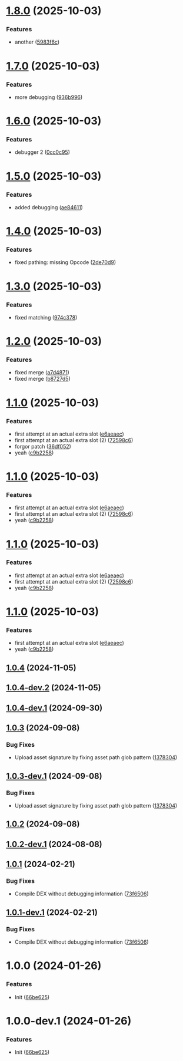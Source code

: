 # [1.8.0](https://github.com/HZbutcoding/sn-patching/compare/v1.7.0...v1.8.0) (2025-10-03)


### Features

* another ([5983f6c](https://github.com/HZbutcoding/sn-patching/commit/5983f6c85632d16dd6c90bf66e5d1ff6fe931067))

# [1.7.0](https://github.com/HZbutcoding/sn-patching/compare/v1.6.0...v1.7.0) (2025-10-03)


### Features

* more debugging ([936b996](https://github.com/HZbutcoding/sn-patching/commit/936b9969d583e4cb39adfb465d143b3a15b9c43e))

# [1.6.0](https://github.com/HZbutcoding/sn-patching/compare/v1.5.0...v1.6.0) (2025-10-03)


### Features

* debugger 2 ([0cc0c95](https://github.com/HZbutcoding/sn-patching/commit/0cc0c95ba56a35b3fa5a994332dd3bf035d53cb0))

# [1.5.0](https://github.com/HZbutcoding/sn-patching/compare/v1.4.0...v1.5.0) (2025-10-03)


### Features

* added debugging ([ae84611](https://github.com/HZbutcoding/sn-patching/commit/ae84611946c81c6489c3869b8b659bcdde4589a1))

# [1.4.0](https://github.com/HZbutcoding/sn-patching/compare/v1.3.0...v1.4.0) (2025-10-03)


### Features

* fixed pathing: missing Opcode ([2de70d9](https://github.com/HZbutcoding/sn-patching/commit/2de70d9c44b7f706d846918d4355b489367cfc0c))

# [1.3.0](https://github.com/HZbutcoding/sn-patching/compare/v1.2.0...v1.3.0) (2025-10-03)


### Features

* fixed matching ([974c378](https://github.com/HZbutcoding/sn-patching/commit/974c378a957667f94db0425ebd3eb26111140399))

# [1.2.0](https://github.com/HZbutcoding/sn-patching/compare/v1.1.0...v1.2.0) (2025-10-03)


### Features

* fixed merge ([a7d4871](https://github.com/HZbutcoding/sn-patching/commit/a7d487104c8513119403d25cdde1bbb2fe388f02))
* fixed merge ([b8727d5](https://github.com/HZbutcoding/sn-patching/commit/b8727d5fc6bda35dea6f024b35e1ccd2f8814a0a))

# [1.1.0](https://github.com/HZbutcoding/sn-patching/compare/v1.0.4...v1.1.0) (2025-10-03)


### Features

* first attempt at an actual extra slot ([e6aeaec](https://github.com/HZbutcoding/sn-patching/commit/e6aeaecf925b97a5eb0ad9d12102bfa49ff1711d))
* first attempt at an actual extra slot (2) ([72598c6](https://github.com/HZbutcoding/sn-patching/commit/72598c630c4ab7886fd5b9b3dcc0c42f58305434))
* forgor patch ([36df052](https://github.com/HZbutcoding/sn-patching/commit/36df052c5a5d3ea7c27327b480de1954ec2ab323))
* yeah ([c9b2258](https://github.com/HZbutcoding/sn-patching/commit/c9b225891a8ce4ebf7e05b24d137a6355b6467cc))

# [1.1.0](https://github.com/HZbutcoding/sn-patching/compare/v1.0.4...v1.1.0) (2025-10-03)


### Features

* first attempt at an actual extra slot ([e6aeaec](https://github.com/HZbutcoding/sn-patching/commit/e6aeaecf925b97a5eb0ad9d12102bfa49ff1711d))
* first attempt at an actual extra slot (2) ([72598c6](https://github.com/HZbutcoding/sn-patching/commit/72598c630c4ab7886fd5b9b3dcc0c42f58305434))
* yeah ([c9b2258](https://github.com/HZbutcoding/sn-patching/commit/c9b225891a8ce4ebf7e05b24d137a6355b6467cc))

# [1.1.0](https://github.com/HZbutcoding/sn-patching/compare/v1.0.4...v1.1.0) (2025-10-03)


### Features

* first attempt at an actual extra slot ([e6aeaec](https://github.com/HZbutcoding/sn-patching/commit/e6aeaecf925b97a5eb0ad9d12102bfa49ff1711d))
* first attempt at an actual extra slot (2) ([72598c6](https://github.com/HZbutcoding/sn-patching/commit/72598c630c4ab7886fd5b9b3dcc0c42f58305434))
* yeah ([c9b2258](https://github.com/HZbutcoding/sn-patching/commit/c9b225891a8ce4ebf7e05b24d137a6355b6467cc))

# [1.1.0](https://github.com/HZbutcoding/sn-patching/compare/v1.0.4...v1.1.0) (2025-10-03)


### Features

* first attempt at an actual extra slot ([e6aeaec](https://github.com/HZbutcoding/sn-patching/commit/e6aeaecf925b97a5eb0ad9d12102bfa49ff1711d))
* yeah ([c9b2258](https://github.com/HZbutcoding/sn-patching/commit/c9b225891a8ce4ebf7e05b24d137a6355b6467cc))

## [1.0.4](https://github.com/ReVanced/revanced-patches-template/compare/v1.0.3...v1.0.4) (2024-11-05)

## [1.0.4-dev.2](https://github.com/ReVanced/revanced-patches-template/compare/v1.0.4-dev.1...v1.0.4-dev.2) (2024-11-05)

## [1.0.4-dev.1](https://github.com/ReVanced/revanced-patches-template/compare/v1.0.3...v1.0.4-dev.1) (2024-09-30)

## [1.0.3](https://github.com/ReVanced/revanced-patches-template/compare/v1.0.2...v1.0.3) (2024-09-08)


### Bug Fixes

* Upload asset signature by fixing asset path glob pattern ([1378304](https://github.com/ReVanced/revanced-patches-template/commit/1378304809092e1f5a5c8fb4beb0964496222059))

## [1.0.3-dev.1](https://github.com/ReVanced/revanced-patches-template/compare/v1.0.2...v1.0.3-dev.1) (2024-09-08)


### Bug Fixes

* Upload asset signature by fixing asset path glob pattern ([1378304](https://github.com/ReVanced/revanced-patches-template/commit/1378304809092e1f5a5c8fb4beb0964496222059))

## [1.0.2](https://github.com/ReVanced/revanced-patches-template/compare/v1.0.1...v1.0.2) (2024-09-08)

## [1.0.2-dev.1](https://github.com/ReVanced/revanced-patches-template/compare/v1.0.1...v1.0.2-dev.1) (2024-08-08)

## [1.0.1](https://github.com/ReVanced/revanced-patches-template/compare/v1.0.0...v1.0.1) (2024-02-21)


### Bug Fixes

* Compile DEX without debugging information ([73f6506](https://github.com/ReVanced/revanced-patches-template/commit/73f6506bccc01e5622a6e19bedcf6d54d3f701c7))

## [1.0.1-dev.1](https://github.com/ReVanced/revanced-patches-template/compare/v1.0.0...v1.0.1-dev.1) (2024-02-21)


### Bug Fixes

* Compile DEX without debugging information ([73f6506](https://github.com/ReVanced/revanced-patches-template/commit/73f6506bccc01e5622a6e19bedcf6d54d3f701c7))

# 1.0.0 (2024-01-26)


### Features

* Init ([66be625](https://github.com/ReVanced/revanced-patches-template/commit/66be625f25ee2d678dac62a5bf4daa631284f8f6))

# 1.0.0-dev.1 (2024-01-26)


### Features

* Init ([66be625](https://github.com/ReVanced/revanced-patches-template/commit/66be625f25ee2d678dac62a5bf4daa631284f8f6))
